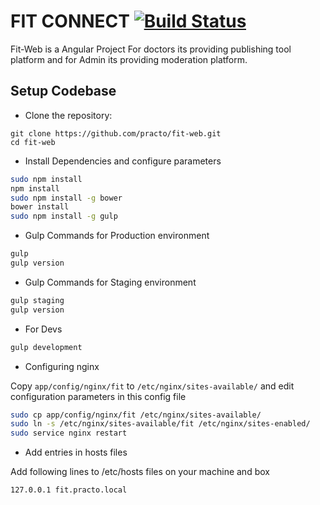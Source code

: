 FIT CONNECT [![Build Status](https://magnum.travis-ci.com/practo/fit-web.svg?token=esq7sx72sNHqZnizRyxD&branch=master)](https://magnum.travis-ci.com/practo/fit-web)
======

Fit-Web is a Angular Project
For doctors its providing publishing tool platform and
for Admin its providing moderation platform.

Setup Codebase
--------------

* Clone the repository:

```
git clone https://github.com/practo/fit-web.git
cd fit-web
```

* Install Dependencies and configure parameters

```sh
sudo npm install
npm install
sudo npm install -g bower
bower install
sudo npm install -g gulp
```
* Gulp Commands for Production environment

```sh
gulp
gulp version
```
* Gulp Commands for Staging environment

```sh
gulp staging
gulp version
```
* For Devs
```sh
gulp development
```

* Configuring nginx

Copy ```app/config/nginx/fit``` to ```/etc/nginx/sites-available/``` and edit configuration parameters in this config file

```sh
sudo cp app/config/nginx/fit /etc/nginx/sites-available/
sudo ln -s /etc/nginx/sites-available/fit /etc/nginx/sites-enabled/
sudo service nginx restart
```

* Add entries in hosts files

Add following lines to /etc/hosts files on your machine and box

```
127.0.0.1 fit.practo.local
```

